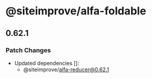 # @siteimprove/alfa-foldable

## 0.62.1

### Patch Changes

- Updated dependencies []:
  - @siteimprove/alfa-reducer@0.62.1
